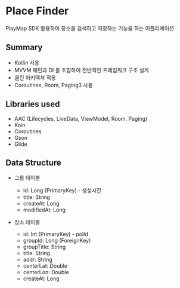 # Place Finder
PlayMap SDK 활용하여 장소를 검색하고 저장하는 기능을 하는 어플리케이션

## Summary
- Kotlin 사용
- MVVM 패턴과 DI 를 조합하여 전반적인 프레임워크 구조 설계
- 클린 아키텍쳐 적용 
- Coroutines, Room, Paging3 사용

## Libraries used
- AAC (Lifecycles, LiveData, ViewModel, Room, Paging)
- Koin
- Coroutines
- Gson
- Glide

## Data Structure
- 그룹 테이블
    - id: Long (PrimaryKey) - 생성시간
    - title: String
    - createAt: Long
    - modifiedAt: Long
    
- 장소 테이블
    - id: Int (PrimaryKey) - poiId
    - groupId: Long (ForeignKey)
    - groupTitle: String
    - title: String
    - addr: String
    - centerLat: Double
    - centerLon: Double
    - createAt: Long
